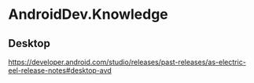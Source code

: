 # AndroidDev.Knowledge

## Desktop
https://developer.android.com/studio/releases/past-releases/as-electric-eel-release-notes#desktop-avd
